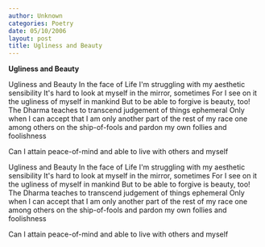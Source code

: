 ```yaml
---
author: Unknown
categories: Poetry
date: 05/10/2006
layout: post
title: Ugliness and Beauty
---
```


**Ugliness and Beauty**

Ugliness and Beauty
In the face of Life
I'm struggling with my aesthetic sensibility
It's hard to look at myself
in the mirror, sometimes
For I see on it
the ugliness of myself in mankind
But to be able to forgive is beauty,
too!
The Dharma teaches
to transcend judgement of
things ephemeral
Only when I can accept
that I am only another part
of the rest of my race
one among others on the ship-of-fools
and pardon my own follies
and foolishness

Can I attain peace-of-mind
and able to live with
others and myself

Ugliness and Beauty
In the face of Life
I'm struggling with my aesthetic sensibility
It's hard to look at myself
in the mirror, sometimes
For I see on it
the ugliness of myself in mankind
But to be able to forgive is beauty,
too!
The Dharma teaches
to transcend judgement of
things ephemeral
Only when I can accept
that I am only another part
of the rest of my race
one among others on the ship-of-fools
and pardon my own follies
and foolishness

Can I attain peace-of-mind
and able to live with
others and myself
